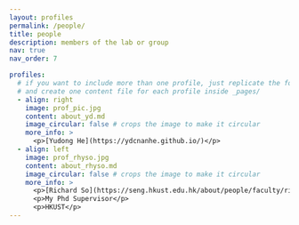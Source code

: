 ```yaml
---
layout: profiles
permalink: /people/
title: people
description: members of the lab or group
nav: true
nav_order: 7

profiles:
  # if you want to include more than one profile, just replicate the following block
  # and create one content file for each profile inside _pages/
  - align: right
    image: prof_pic.jpg
    content: about_yd.md
    image_circular: false # crops the image to make it circular
    more_info: >
      <p>[Yudong He](https://ydcnanhe.github.io/)</p>
  - align: left
    image: prof_rhyso.jpg
    content: about_rhyso.md
    image_circular: false # crops the image to make it circular
    more_info: >
      <p>[Richard So](https://seng.hkust.edu.hk/about/people/faculty/richard-hau-yue-so)</p>
      <p>My Phd Supervisor</p>
      <p>HKUST</p>
---
```

